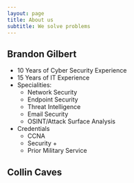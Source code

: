 ```yaml
---
layout: page
title: About us
subtitle: We solve problems
---
```


## Brandon Gilbert

- 10 Years of Cyber Security Experience
- 15 Years of IT Experience
- Specialities:
  - Network Security
  - Endpoint Security
  - Threat Intelligence
  - Email Security
  - OSINT/Attack Surface Analysis
- Credentials
  - CCNA
  - Security +
  - Prior Military Service



## Collin Caves
